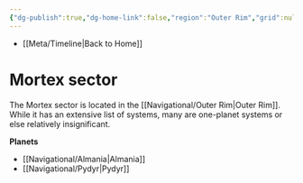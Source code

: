 ```yaml
---
{"dg-publish":true,"dg-home-link":false,"region":"Outer Rim","grid":null,"aliases":[],"tags":["map","sector","outerrim"],"permalink":"/navigational/mortex-sector/","dgHomeLink":false,"dgPassFrontmatter":true}
---
```


- [[Meta/Timeline\|Back to Home]]

# Mortex sector
The Mortex sector is located in the [[Navigational/Outer Rim\|Outer Rim]]. While it has an extensive list of systems, many are one-planet systems or else relatively insignificant. 

**Planets**
- [[Navigational/Almania\|Almania]]
- [[Navigational/Pydyr\|Pydyr]]

